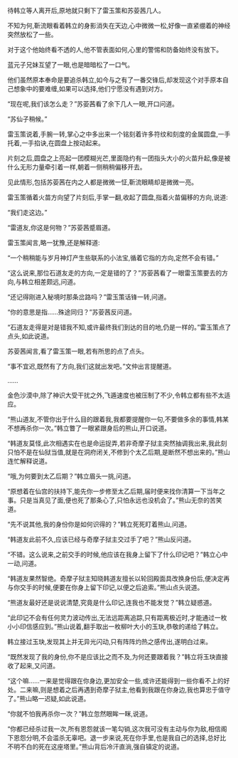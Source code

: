
待韩立等人离开后,原地就只剩下了雷玉策和苏荌茜几人。

不知为何,靳流眼看着韩立的身影消失在天边,心中微微一松,好像一直紧绷着的神经突然放松了一些。

对于这个他始终看不透的人,他不管表面如何,心里的警惕和防备始终没有放下。

蓝元子兄妹互望了一眼,也是暗暗松了一口气。

他们虽然原本奉命是要追杀韩立,如今与之有了一番交锋后,却发现这个对手原本自己想象中的要难缠,如果可以选择,他们宁愿没有遇到对方。

“现在呢,我们该怎么走？”苏荌茜看了余下几人一眼,开口问道。

“苏仙子稍候。”

雷玉策说着,手腕一转,掌心之中多出来一个铭刻着许多符纹和刻度的金属圆盘,一手托着,一手掐诀,在圆盘上按动起来。

片刻之后,圆盘之上亮起一团模糊光芒,里面隐约有一团指头大小的火苗升起,像是被什么无形力量牵引着一样,朝着一侧稍稍偏移开去。

见此情形,包括苏荌茜在内之人都是微微一怔,靳流眼睛却是微微一亮。

雷玉策循着火苗方向望了片刻后,手掌一翻,收起了圆盘,指着火苗偏移的方向,说道:

“我们走这边。”

“雷道友,你这是何物？”苏荌茜蹙眉道。

雷玉策闻言,略一犹豫,还是解释道:

“一个稍稍能与岁月神灯产生些联系的小法宝,循着它指的方向,定然不会有错。”

“这么说来,那位石道友走的方向,一定是错的了？”苏荌茜看了一眼雷玉策要去的方向,与韩立相差颇远,问道。

“还记得刚进入秘境时那条岔路吗？”雷玉策话锋一转,问道。

“你的意思是指……殊途同归？”苏荌茜反问道。

“石道友走得是对是错我不知,或许最终我们到达的目的地,仍是一样的。”雷玉策点了点头,如此说道。

苏荌茜闻言,看了雷玉策一眼,若有所思的点了点头。

“事不宜迟,既然有了方向,我们这就出发吧。”文仲出言提醒道。

……

金色沙漠中,除了神识大受干扰之外,飞遁速度也被压制了不少,令韩立都有些不太适应。

“熊山道友,不管你出于什么目的跟着我,我都要提醒你一句,不要做多余的事情,韩某不想再杀你一次。”韩立瞥了一眼紧跟身后的熊山,开口说道。

“韩道友莫怪,此次相遇实在也是命运捉弄,若非奇摩子狱主突然抽调我出来,我此刻只怕不是在仙狱当值,就是在洞府闭关,不修到个太乙后期,是断然不想出来的。”熊山连忙解释说道。

“哦,为何要到太乙后期？”韩立眉头一挑,问道。

“原想着在仙宫的扶持下,能先你一步修至太乙后期,届时便来找你清算一下当年之事。只是当真见了面,便也死了那条心了,只怕永远也没机会了。”熊山无奈的苦笑道。

“先不说其他,我的身份你是如何识得的？”韩立死死盯着熊山,问道。

“韩道友此前不久,应该已经与奇摩子狱主交过手了吧？”熊山反问道。

“不错。这么说来,之前交手的时候,他应该在我身上留下了什么印记吧？”韩立心中一动,问道。

“韩道友果然智绝。奇摩子狱主知晓韩道友擅长以轮回殿面具改换身份后,便决定再与你交手的时候,便要在你身上留下印记,以便之后追索。”熊山点头说道。

“熊道友最好还是说说清楚,究竟是什么印记,连我也不能发觉？”韩立疑惑道。

“此印记不会有任何灵力波动传出,无法远距离追踪,只有距离极近时,才能通过一枚小小印信感应到。”熊山说着,翻手取出一枚柳叶大小的玉玦,恭敬的递给了韩立。

韩立接过玉玦,发现其上并无异光闪动,只有阵阵灼热之感传出,遂明白过来。

“既然发现了我的身份,你不是应该比之而不及,为何还要跟着我？”韩立将玉玦直接收了起来,又问道。

“这个嘛……一来是觉得跟在你身边,更加安全一些,或许还能得到一些你看不上的好处。二来嘛,则是想着之后再遇到奇摩子狱主,他看到我跟在你身边,我也算忠于值守了。”熊山略一迟疑,如此说道。

“你就不怕我再杀你一次？”韩立忽然眼眸一眯,说道。

“你都已经杀过我一次,所有恩怨就该一笔勾销,这次我可没有主动与你为敌,相信阁下恩怨分明,不会滥杀无辜吧。退一步来说,死在你手里,也是我自己的选择,总好比不明不白的死在这座塔里。”熊山背后冷汗直淌,强自镇定的说道。